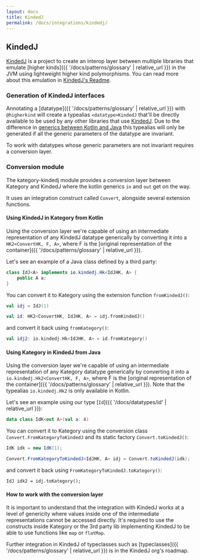 ```yaml
---
layout: docs
title: KindedJ
permalink: /docs/integrations/kindedj/
---
```


## KindedJ

[KindedJ](https://github.com/KindedJ/KindedJ/) is a project to create an interop layer between multiple libraries that emulate [higher kinds]({{ '/docs/patterns/glossary' | relative_url }}) in the JVM
using lightweight higher kind polymorphisms. You can read more about this emulation in [KindedJ's Readme](https://github.com/KindedJ/KindedJ/blob/master/README.md).

### Generation of KindedJ interfaces

Annotating a [datatype]({{ '/docs/patterns/glossary' | relative_url }}) with `@higherkind` will create a typealias `<datatype>KindedJ` that'll be directly available to be used by any other libraries that use [KindedJ](https://github.com/KindedJ/KindedJ/).
Due to the difference in [generics between Kotlin and Java](https://kotlinlang.org/docs/reference/generics.html) this typealias will only be generated if all the generic parameters of the datatype are invariant.

To work with datatypes whose generic parameters are not invariant requires a conversion layer.

### Conversion module

The kategory-kindedj module provides a conversion layer between Kategory and KindedJ where the kotlin generics `in` and `out` get on the way.

It uses an integration construct called `Convert`, alongside several extension functions.

#### Using KindedJ in Kategory from Kotlin

Using the conversion layer we're capable of using an intermediate representation of any KindedJ datatype generically by converting it into a `HK2<ConvertHK, F, A>`,
where F is the [original representation of the container]({{ '/docs/patterns/glossary' | relative_url }}).

Let's see an example of a Java class defined by a third party:

```java
class IdJ<A> implements io.kindedj.Hk<IdJHK, A> {
    public A a;
}
```

You can convert it to Kategory using the extension function `fromKindedJ()`:

```kotlin
val idj = IdJ(1)

val id: HK2<ConvertHK, IdJHK, A> = idj.fromKindedJ()
```

and convert it back using `fromKategory()`:

```kotlin
val idj2: io.kindedj.Hk<IdJHK, A> = id.fromKategory()
```

#### Using Kategory in KindedJ from Java

Using the conversion layer we're capable of using an intermediate representation of any Kategory datatype generically by converting it into a `io.kindedj.Hk2<ConvertHK, F, A>`,
where F is the [original representation of the container]({{ '/docs/patterns/glossary' | relative_url }}). Note that the typealias `io.kindedj.Hk2` is only available in Kotlin.

Let's see an example using our type [`Id`]({{ '/docs/datatypes/id' | relative_url }}):

```kotlin
data class IdK<out A>(val a: A)
```

You can convert it to Kategory using the conversion class `Convert.FromKategoryToKindedJ` and its static factory `Convert.toKindedJ()`:

```java
IdK idk = new IdK(1);

Convert.FromKategoryToKindedJ<IdJHK, A> idj = Convert.toKindedJ(idk);
```

and convert it back using `FromKategoryToKindedJ.toKategory()`:

```
IdJ idk2 = idj.toKategory();
```

#### How to work with the conversion layer

It is important to understand that the integration with KindedJ works at a level of genericity where values inside one of the intermediate representations cannot be accessed directly.
It's required to use the constructs inside Kategory or the 3rd party lib implementing KindedJ to be able to use functions like `map` or `flatMap`.

Further integration in KindedJ of typeclasses such as [typeclasses]({{ '/docs/patterns/glossary' | relative_url }}) is in the KindedJ org's roadmap.

